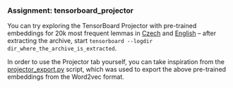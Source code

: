### Assignment: tensorboard_projector

You can try exploring the TensorBoard Projector with pre-trained embeddings
for 20k most frequent lemmas in
[Czech](https://ufal.mff.cuni.cz/~straka/courses/npfl138/2324/demos/cs_lemma_20k.zip)
and [English](https://ufal.mff.cuni.cz/~straka/courses/npfl138/2324/demos/en_lemma_20k.zip)
– after extracting the archive, start
`tensorboard --logdir dir_where_the_archive_is_extracted`.

In order to use the Projector tab yourself, you can take inspiration from the
[projector_export.py](https://github.com/ufal/npfl138/tree/past-2324/labs/09/projector_export.py)
script, which was used to export the above pre-trained embeddings from the
Word2vec format.
